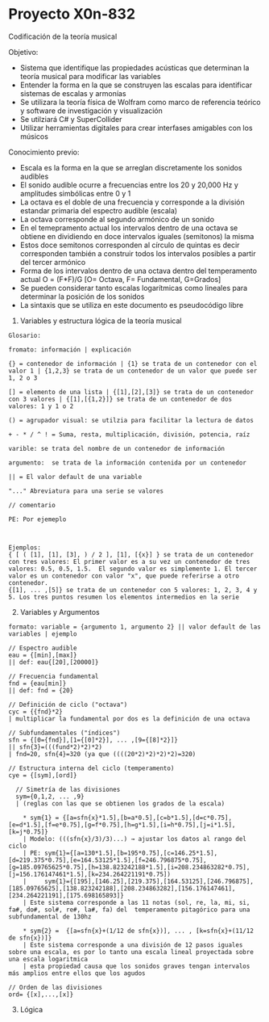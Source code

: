 # Proyecto X0n-832



Codificación de la teoría musical


  Objetivo:
  - Sistema que identifique las propiedades acústicas que determinan la teoría musical para modificar las variables
  - Entender la forma en la que se construyen las escalas para identificar sistemas de escalas y armonías
  - Se utilizara la teoría física de Wolfram como marco de referencia teórico y software de investigación y visualización
  - Se utilziará C# y SuperCollider
  - Utilizar herramientas digitales para crear interfases amigables con los músicos

  Conocimiento previo:
  - Escala es la forma en la que se arreglan discretamente los sonidos audibles
  - El sonido audible ocurre a frecuencias entre los 20 y 20,000 Hz y amplitudes simbólicas entre 0 y 1
  - La octava es el doble de una frecuencia y corresponde a la división estandar primaria del espectro audible (escala)
  - La octava corresponde al segundo armónico de un sonido
  - En el temepramento actual los intervalos dentro de una octava se obtiene en dividiendo en doce intervalos iguales (semitonos) la misma
  - Estos doce semitonos corresponden al círculo de quintas es decir corresponden también a construir todos los intervalos posibles a partir del tercer armónico
  - Forma de los intervalos dentro de una octava dentro del temperamento actual
    O = (F*F)/G [O= Octava, F= Fundamental, G=Grados]
  - Se pueden considerar tanto escalas logarítmicas como lineales para determinar la posición de los sonidos
  - La sintaxis que se utiliza en este documento es pseudocódigo libre
  

  1. Variables y estructura lógica de la teoría musical
  
    Glosario:
    
    fromato: información | explicación
    
    {} = contenedor de información | {1} se trata de un contenedor con el valor 1 | {1,2,3} se trata de un contenedor de un valor que puede ser 1, 2 o 3
    
    [] = elemento de una lista | {[1],[2],[3]} se trata de un contenedor con 3 valores | {[1],[{1,2}]} se trata de un contenedor de dos valores: 1 y 1 o 2
    
    () = agrupador visual: se utilzia para facilitar la lectura de datos
    
    + - * / ^ ! = Suma, resta, multiplicación, división, potencia, raíz
    
    varible: se trata del nombre de un contenedor de información
    
    argumento:  se trata de la información contenida por un contenedor
    
    || = El valor default de una variable
    
    "..." Abreviatura para una serie se valores
    
    // comentario
    
    PE: Por ejemeplo



    Ejemplos:
    { [ ( [1], [1], [3], ) / 2 ], [1], [{x}] } se trata de un contenedor con tres valores: El primer valor es a su vez un contenedor de tres valores: 0.5, 0.5, 1.5.  El segundo valor es simplemente 1. El tercer valor es un contenedor con valor "x", que puede referirse a otro contenedor.
    {[1], ... ,[5]} se trata de un contenedor con 5 valores: 1, 2, 3, 4 y 5. Los tres puntos resumen los elementos intermedios en la serie


  2. Variables y Argumentos
    
    formato: variable = {argumento 1, argumento 2} || valor default de las variables | ejemplo

    // Espectro audible
    eau = {[min],[max]}
    || def: eau{[20],[20000]}

    // Frecuencia fundamental
    fnd = {eau[min]}
    || def: fnd = {20}

    // Definición de ciclo ("octava")
    cyc = {{fnd}*2}
    | multiplicar la fundamental por dos es la definición de una octava

    // Subfundamentales ("índices")
    sfn = {[0={fnd}],[1={[0]*2}], ... ,[9={[8]*2}]}
    || sfn{3}=(((fund*2)*2)*2)
    | fnd=20, sfn{4}=320 (ya que ((((20*2)*2)*2)*2)=320)

    // Estructura interna del ciclo (temperamento)
    cye = {[sym],[ord]}

      // Simetría de las divisiones
      sym={0,1,2, ... ,9}
      | (reglas con las que se obtienen los grados de la escala)

        * sym{1} = {[a=sfn{x}*1.5],[b=a*0.5],[c=b*1.5],[d=c*0.75],[e=d*1.5],[f=e*0.75],[g=f*0.75],[h=g*1.5],[i=h*0.75],[j=i*1.5],[k=j*0.75]}
        | Modelo: (((sfn{x}/3)/3)...) → ajustar los datos al rango del ciclo
        | PE: sym{1}={[a=130*1.5],[b=195*0.75],[c=146.25*1.5],[d=219.375*0.75],[e=164.53125*1.5],[f=246.796875*0.75],[g=185.09765625*0.75],[h=138.823242188*1.5],[i=208.234863282*0.75],[j=156.176147461*1.5],[k=234.264221191*0.75])
        |     sym{1}={[195],[146.25],[219.375],[164.53125],[246.796875],[185.09765625],[138.823242188],[208.234863282],[156.176147461],[234.264221191],[175.698165893]}
        | Este sistema corresponde a las 11 notas (sol, re, la, mi, si, fa#, do#, sol#, re#, la#, fa) del  temperamento pitagórico para una subfundamental de 130hz

        * sym{2} =  {[a=sfn{x}+(1/12 de sfn{x})], ... , [k=sfn{x}+(11/12 de sfn{x})]}
        | Este sistema corresponde a una división de 12 pasos iguales sobre una escala, es por lo tanto una escala lineal proyectada sobre una escala logaritmica
        | esta propiedad causa que los sonidos graves tengan intervalos más amplios entre ellos que los agudos
        
    // Orden de las divisiones
    ord= {[x],...,[x]}


  3. Lógica
